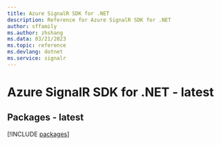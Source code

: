 ```yaml
---
title: Azure SignalR SDK for .NET
description: Reference for Azure SignalR SDK for .NET
author: sffamily
ms.author: zhshang
ms.data: 03/21/2023
ms.topic: reference
ms.devlang: dotnet
ms.service: signalr
---
```

# Azure SignalR SDK for .NET - latest
## Packages - latest
[!INCLUDE [packages](signalr-index.md)]